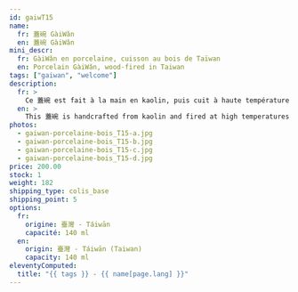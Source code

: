 ```yaml
---
id: gaiwT15
name:
  fr: 蓋碗 GàiWǎn
  en: 蓋碗 GàiWǎn
mini_descr:
  fr: GàiWǎn en porcelaine, cuisson au bois de Taïwan
  en: Porcelain GàiWǎn, wood-fired in Taiwan
tags: ["gaiwan", "welcome"]
description:
  fr: >
    Ce 蓋碗 est fait à la main en kaolin, puis cuit à haute température dans un four à bois. Les marques laissées par le feu et les cendres tombées lui donnent un caractère unique et vivant.<!--more--> Avec sa forme traditionnelle et ses détails imprévisibles, il devient un compagnon de thé plein de charme, simple et absolument incomparable.
  en: >
    This 蓋碗 is handcrafted from kaolin and fired at high temperatures in a wood-fired kiln. The marks left by the fire and falling ash give it a unique and vibrant character.<!--more--> With its traditional shape and unpredictable details, it becomes a tea companion full of charm—simple, yet truly one of a kind.
photos:
  - gaiwan-porcelaine-bois_T15-a.jpg
  - gaiwan-porcelaine-bois_T15-b.jpg
  - gaiwan-porcelaine-bois_T15-c.jpg
  - gaiwan-porcelaine-bois_T15-d.jpg
price: 200.00
stock: 1
weight: 182
shipping_type: colis_base
shipping_point: 5
options:
  fr:
    origine: 臺灣 - Táiwān
    capacité: 140 ml
  en:
    origin: 臺灣 - Táiwān (Taiwan)
    capacity: 140 ml
eleventyComputed:
  title: "{{ tags }} - {{ name[page.lang] }}"
---
```


